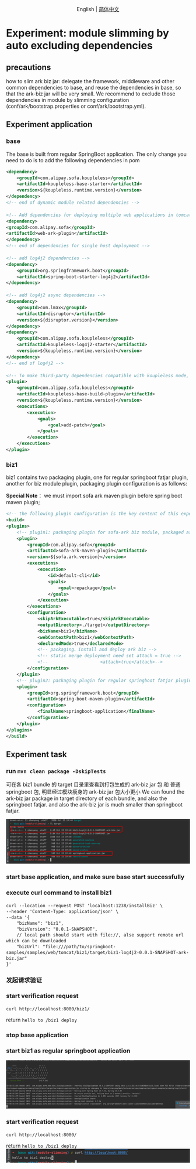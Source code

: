 <div align="center">

English | [简体中文](./README-zh_CN.md)

</div>

# Experiment: module slimming by auto excluding dependencies
## precautions
how to slim ark biz jar: delegate the framework, middleware and other common dependencies to base, and reuse the dependencies in base, so that the ark-biz jar will be very small. We recommend to exclude those dependencies in module by slimming configuration (conf/ark/bootstrap.properties or conf/ark/bootstrap.yml).
## Experiment application
### base
The base is built from regular SpringBoot application. The only change you need to do is to add the following dependencies in pom

```xml
<dependency>
    <groupId>com.alipay.sofa.koupleless</groupId>
    <artifactId>koupleless-base-starter</artifactId>
    <version>${koupleless.runtime.version}</version>
</dependency>
<!-- end of dynamic module related dependencies -->

<!-- Add dependencies for deploying multiple web applications in tomcat single host mode here -->
<dependency>
<groupId>com.alipay.sofa</groupId>
<artifactId>web-ark-plugin</artifactId>
</dependency>
<!-- end of dependencies for single host deployment -->

<!-- add log4j2 dependencies -->
<dependency>
    <groupId>org.springframework.boot</groupId>
    <artifactId>spring-boot-starter-log4j2</artifactId>
</dependency>

<!-- add log4j2 async dependencies -->
<dependency>
    <groupId>com.lmax</groupId>
    <artifactId>disruptor</artifactId>
    <version>${disruptor.version}</version>
</dependency>
<dependency>
    <groupId>com.alipay.sofa.koupleless</groupId>
    <artifactId>koupleless-log4j2-starter</artifactId>
    <version>${koupleless.runtime.version}</version>
</dependency>
<!-- end of log4j2 -->

<!-- To make third-party dependencies compatible with koupleless mode, you need to introduce the following build plugin -->
<plugin>
    <groupId>com.alipay.sofa.koupleless</groupId>
    <artifactId>koupleless-base-build-plugin</artifactId>
    <version>${koupleless.runtime.version}</version>
    <executions>
        <execution>
            <goals>
                <goal>add-patch</goal>
            </goals>
        </execution>
    </executions>
</plugin>
```

### biz1
biz1 contains two packaging plugin, one for regular springboot fatjar plugin, another for biz module plugin, packaging plugin configuration is as follows:

**Special Note**： we must import sofa ark maven plugin before spring boot maven plugin;
```xml
<!-- the following plugin configuration is the key content of this experiment -->
<build>
<plugins>
    <!-- plugin1: packaging plugin for sofa-ark biz module, packaged as ark biz jar -->
    <plugin>
        <groupId>com.alipay.sofa</groupId>
        <artifactId>sofa-ark-maven-plugin</artifactId>
        <version>${sofa.ark.version}</version>
        <executions>
            <execution>
                <id>default-cli</id>
                <goals>
                    <goal>repackage</goal>
                </goals>
            </execution>
        </executions>
        <configuration>
            <skipArkExecutable>true</skipArkExecutable>
            <outputDirectory>./target</outputDirectory>
            <bizName>biz1</bizName>
            <webContextPath>biz1</webContextPath>
            <declaredMode>true</declaredMode>
            <!-- packaging、install and deploy ark biz -->
            <!-- static merge deployment need set attach = true -->
            <!--					<attach>true</attach>-->
        </configuration>
    </plugin>
    <!-- plugin2: packaging plugin for regular springboot fatjar plugin, packaged as regular springboot fatjar -->
    <plugin>
        <groupId>org.springframework.boot</groupId>
        <artifactId>spring-boot-maven-plugin</artifactId>
        <configuration>
            <finalName>springboot-application</finalName>
        </configuration>
    </plugin>
</plugins>
</build>
```

## Experiment task
### run `mvn clean package -DskipTests`
可在各 biz1 bundle 的 target 目录里查看到打包生成的 ark-biz jar 包 和 普通 springboot 包, 明显经过模块瘦身的 ark-biz jar 包大小更小
We can found the ark-biz jar package in target directory of each bundle, and also the springboot fatjar. and also the ark-biz jar is much smaller than springboot fatjar.

![img.png](imgs/biz1-target.png)

### start base application, and make sure base start successfully
### execute curl command to install biz1
```shell
curl --location --request POST 'localhost:1238/installBiz' \
--header 'Content-Type: application/json' \
--data '{
    "bizName": "biz1",
    "bizVersion": "0.0.1-SNAPSHOT",
    // local path should start with file://, alse support remote url which can be downloaded
    "bizUrl": "file:///path/to/springboot-samples/samples/web/tomcat/biz1/target/biz1-log4j2-0.0.1-SNAPSHOT-ark-biz.jar"
}'
```

### 发起请求验证
### start verification request
```shell
curl http://localhost:8080/biz1/
```
return `hello to /biz1 deploy`

### stop base application
### start biz1 as regular springboot application
![img.png](imgs/biz1-springboot.png)

### start verification request
```shell
curl http://localhost:8080/
```
return `hello to /biz1 deploy`
![img.png](imgs/biz1-springboot-res.png)
